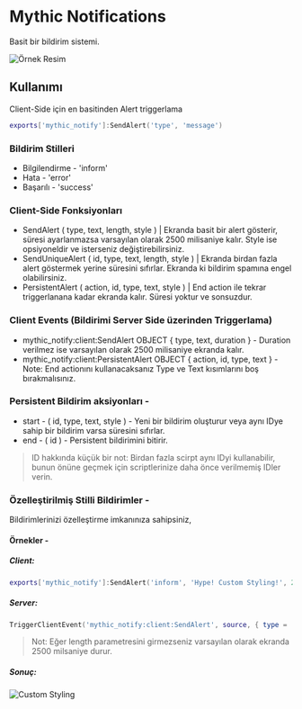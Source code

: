 # Mythic Notifications
Basit bir bildirim sistemi.

![Örnek Resim](https://i.imgur.com/shT1XWc.png)

## Kullanımı
Client-Side için en basitinden Alert triggerlama

```lua
exports['mythic_notify']:SendAlert('type', 'message')
```

### Bildirim Stilleri
* Bilgilendirme - 'inform'
* Hata - 'error'
* Başarılı - 'success'

### Client-Side Fonksiyonları
* SendAlert ( type, text, length, style ) | Ekranda basit bir alert gösterir, süresi ayarlanmazsa varsayılan olarak 2500 milisaniye kalır. Style ise opsiyoneldir ve isterseniz değiştirebilirsiniz.
* SendUniqueAlert ( id, type, text, length, style ) | Ekranda birdan fazla alert göstermek yerine süresini sıfırlar. Ekranda ki bildirim spamına engel olabilirsiniz.
* PersistentAlert ( action, id, type, text, style ) | End action ile tekrar triggerlanana kadar ekranda kalır. Süresi yoktur ve sonsuzdur.

### Client Events (Bildirimi Server Side üzerinden Triggerlama)
* mythic_notify:client:SendAlert OBJECT { type, text, duration } - Duration verilmez ise varsayılan olarak 2500 milisaniye ekranda kalır.
* mythic_notify:client:PersistentAlert OBJECT { action, id, type, text } - Note: End actionını kullanacaksanız Type ve Text kısımlarını boş bırakmalısınız.

### Persistent Bildirim aksiyonları -
* start - ( id, type, text, style ) - Yeni bir bildirim oluşturur veya aynı IDye sahip bir bildirim varsa süresini sıfırlar.
* end - ( id ) - Persistent bildirimini bitirir.

> ID hakkında küçük bir not: Birdan fazla scirpt aynı IDyi kullanabilir, bunun önüne geçmek için scriptlerinize daha önce verilmemiş IDler verin.

### Özelleştirilmiş Stilli Bildirimler -
Bildirimlerinizi özelleştirme imkanınıza sahipsiniz, 

#### Örnekler -
##### Client:
```LUA
exports['mythic_notify']:SendAlert('inform', 'Hype! Custom Styling!', 2500, { ['background-color'] = '#ffffff', ['color'] = '#000000' })
```

##### Server:
```LUA
TriggerClientEvent('mythic_notify:client:SendAlert', source, { type = 'inform', text = 'Hype! Custom Styling!', length = 2500, style = { ['background-color'] = '#ffffff', ['color'] = '#000000' } })
```

> Not: Eğer length parametresini girmezseniz varsayılan olarak ekranda 2500 milsaniye durur.

##### Sonuç:
![Custom Styling](https://i.imgur.com/FClWCqm.png)
